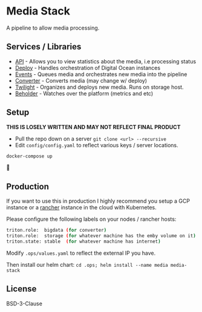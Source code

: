 # Media Stack

A pipeline to allow media processing.


## Services / Libraries

  * [API](./api) - Allows you to view statistics about the media, i.e processing status
  * [Deploy](./deploy) - Handles orchestration of Digital Ocean instances
  * [Events](./events) - Queues media and orchestrates new media into the pipeline
  * [Converter](./converter) - Converts media (may change w/ deploy)
  * [Twilight](./twilight) - Organizes and deploys new media. Runs on storage host.
  * [Beholder](./beholder) - Watches over the platform (metrics and etc)

## Setup

**THIS IS LOSELY WRITTEN AND MAY NOT REFLECT FINAL PRODUCT**

 * Pull the repo down on a server `git clone <url> --recursive`
 * Edit `config/config.yaml` to reflect various keys / server locations.


```bash
docker-compose up
```

:tada:

## Production

If you want to use this in production I highly recommend you setup a GCP instance
or a [rancher](https://rancher.com) instance in the cloud with Kubernetes.

Please configure the following labels on your nodes / rancher hosts:

```bash
triton.role:  bigdata (for converter)
triton.role:  storage (for whatever machine has the emby volume on it)
triton.state: stable  (for whatever machine has internet)
```

Modify `.ops/values.yaml` to reflect the external IP you have.

Then install our helm chart: `cd .ops; helm install --name media media-stack`

## License

BSD-3-Clause
